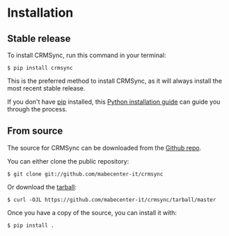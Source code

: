 # Installation

## Stable release

To install CRMSync, run this command in your
terminal:

``` console
$ pip install crmsync
```

This is the preferred method to install CRMSync, as it will always install the most recent stable release.

If you don't have [pip][] installed, this [Python installation guide][]
can guide you through the process.

## From source

The source for CRMSync can be downloaded from
the [Github repo][].

You can either clone the public repository:

``` console
$ git clone git://github.com/mabecenter-it/crmsync
```

Or download the [tarball][]:

``` console
$ curl -OJL https://github.com/mabecenter-it/crmsync/tarball/master
```

Once you have a copy of the source, you can install it with:

``` console
$ pip install .
```

  [pip]: https://pip.pypa.io
  [Python installation guide]: http://docs.python-guide.org/en/latest/starting/installation/
  [Github repo]: https://github.com/%7B%7B%20cookiecutter.github_username%20%7D%7D/%7B%7B%20cookiecutter.project_slug%20%7D%7D
  [tarball]: https://github.com/%7B%7B%20cookiecutter.github_username%20%7D%7D/%7B%7B%20cookiecutter.project_slug%20%7D%7D/tarball/master
